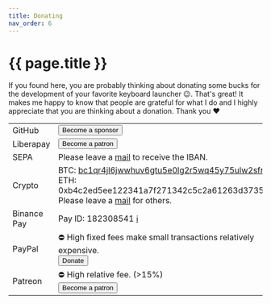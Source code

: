 ```yaml
---
title: Donating
nav_order: 6
---
```


# {{ page.title }}
 
If you found here, you are probably thinking about donating some bucks for the development of your favorite keyboard launcher 😉.
That's great!
It makes me happy to know that people are grateful for what I do and I highly appreciate that you are thinking about a donation. 
Thank you ❤️

<table>
    <colgroup>
        <col style="font-weight: bold;">
        <col>
        <col>
    </colgroup>
    <tr>
      <td>GitHub</td>
      <td><a href="https://github.com/sponsors/ManuelSchneid3r"><button type="button" name="button" class="btn">Become a sponsor</button></a></td>
    </tr>
    <tr>
      <td>Liberapay</td>
      <td><a href="https://liberapay.com/manuelschneid3r/donate"><button type="button" name="button" class="btn">Become a patron</button></a></td>
    </tr>
    <tr>
      <td>SEPA</td>
      <td>Please leave a <a href="">mail</a> to receive the IBAN.</td>
    </tr>
    <tr>
      <td>Crypto</td>
      <td>
        BTC: <a href="bitcoin:bc1qr4jl6jwwhuv6gtu5e0lg2r5wq45y75ulw2sfr3?amount=0.001">bc1qr4jl6jwwhuv6gtu5e0lg2r5wq45y75ulw2sfr3</a><br>
        ETH: 0xb4c2ed5ee122341a7f271342c5c2a61263d37357<br>
        Please leave a <a href="mailto:manuelschneid3r@gmail.com?subject=Albert%20crypto%20donation">mail</a> for others.<br>
      </td>
    </tr>
    <tr>
      <td>Binance Pay</td>
      <td>Pay ID: 182308541 <a href="https://www.binance.com/en/support/faq/how-to-send-cryptocurrency-to-an-individual-with-binance-pay-b3fa3ae045b9429084203c3a4ff1362f">ℹ️</a></td>
    </tr>
    <tr>
      <td>PayPal</td>
      <td>⛔️ High fixed fees make small transactions relatively expensive.<br><a href="https://www.paypal.com/donate/?hosted_button_id=W74BQPKPGNSNC"><button type="button" name="button" class="btn">Donate</button></a></td>
    </tr>
    <tr>
      <td>Patreon</td>
      <td>⛔️ High relative fee. (>15%)<br><a href="https://www.patreon.com/bePatron?u=4631163"><button type="button" name="button" class="btn">Become a patron</button></a></td>
    </tr>
</table>
